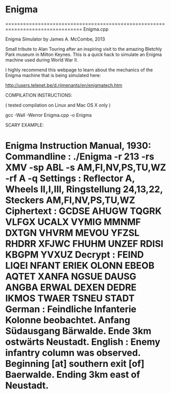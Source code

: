 # Enigma
   ================================================================================
   Enigma.cpp

   Enigma Simulator by James A. McCombe, 2013
   
   Small tribute to Alan Touring after an inspiring visit to the amazing 
   Bletchly Park museum in Milton Keynes.
   This is a quick hack to simulate an Enigma machine used during World War II.
   
   I highly recommend this webpage to learn about the mechanics of the Enigma 
   machine that is being simulated here:
   
   http://users.telenet.be/d.rijmenants/en/enigmatech.htm
   
   COMPILATION INSTRUCTIONS:
   
   ( tested compilation on Linux and Mac OS X only )

   gcc -Wall -Werror Enigma.cpp -o Enigma

   SCARY EXAMPLE:

   Enigma Instruction Manual, 1930:
   Commandline : ./Enigma -r 213 -rs XMV -sp ABL -s AM,FI,NV,PS,TU,WZ -rf A -q
   Settings    : Reflector A, Wheels II,I,III, Ringstellung 24,13,22, Steckers AM,FI,NV,PS,TU,WZ
   Ciphertext  : GCDSE AHUGW TQGRK VLFGX UCALX VYMIG MMNMF DXTGN VHVRM MEVOU YFZSL RHDRR XFJWC FHUHM UNZEF RDISI KBGPM YVXUZ
   Decrypt     : FEIND LIQEI NFANT ERIEK OLONN EBEOB AQTET XANFA NGSUE DAUSG ANGBA ERWAL DEXEN DEDRE IKMOS TWAER TSNEU STADT
   German      : Feindliche Infanterie Kolonne beobachtet. Anfang Südausgang Bärwalde. Ende 3km ostwärts Neustadt.
   English     : Enemy infantry column was observed. Beginning [at] southern exit [of] Baerwalde. Ending 3km east of Neustadt.
   ================================================================================
